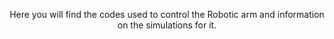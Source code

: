 <p align="center">
Here you will find the codes used to control the Robotic arm and information on the simulations for it.
</p>



 









